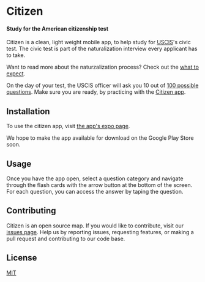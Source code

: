 # Citizen

#### Study for the American citizenship test

Citizen is a clean, light weight mobile app, to help study for [USCIS](https://www.uscis.gov/)'s civic test. The civic test is part of the naturalization interview every applicant has to take.

Want to read more about the naturzalization process? Check out the [what to expect](https://my.uscis.gov/citizenship/what_to_expect).

On the day of your test, the USCIS officer will ask you 10 out of [100 possible questions](https://www.uscis.gov/citizenship/learners/study-test/study-materials-civics-test). Make sure you are ready, by practicing with the [Citizen app](https://expo.io/@eseite47/citizen).

## Installation

To use the citizen app, visit [the app's expo page](https://expo.io/@eseite47/citizen).

We hope to make the app available for download on the Google Play Store soon.

## Usage

Once you have the app open, select a question category and navigate through the flash cards with the arrow button at the bottom of the screen. For each question, you can access the answer by taping the question.

## Contributing

Citizen is an open source map. If you would like to contribute, visit our [issues page](https://github.com/eseite47/citizen/issues). Help us by reporting issues, requesting features, or making a pull request and contributing to our code base.

## License
[MIT](https://choosealicense.com/licenses/mit/)
